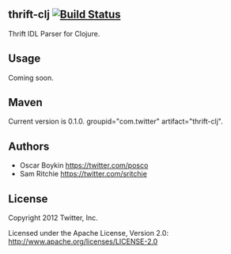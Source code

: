 ## thrift-clj [![Build Status](https://secure.travis-ci.org/twitter/thrift-clj.png)](http://travis-ci.org/twitter/thrift-clj)

Thrift IDL Parser for Clojure.

## Usage

Coming soon.

## Maven

Current version is 0.1.0. groupid="com.twitter" artifact="thrift-clj".

## Authors

* Oscar Boykin <https://twitter.com/posco>
* Sam Ritchie <https://twitter.com/sritchie>

## License

Copyright 2012 Twitter, Inc.

Licensed under the Apache License, Version 2.0: http://www.apache.org/licenses/LICENSE-2.0
